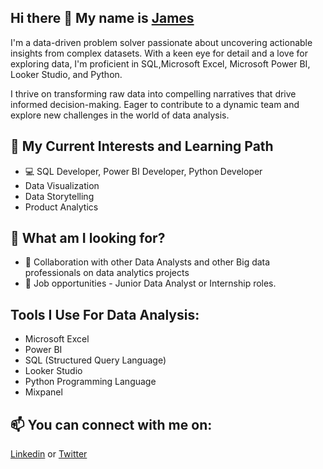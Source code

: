 ## Hi there 👋 My name is [James](https://linkedin.com/in/james-oladejo-2000/)
I'm a data-driven problem solver passionate about uncovering actionable insights from complex datasets. With a keen eye for detail and a love for exploring data, I'm proficient in SQL,Microsoft Excel, Microsoft Power BI, Looker Studio, and Python. 

I thrive on transforming raw data into compelling narratives that drive informed decision-making. Eager to contribute to a dynamic team and explore new challenges in the world of data analysis.

## 🧠 My Current Interests and Learning Path
-  :computer: SQL Developer, Power BI Developer, Python Developer
-  Data Visualization
-  Data Storytelling
-  Product Analytics


## 👀 What am I looking for?
- 👯 Collaboration with other Data Analysts and other Big data professionals on data analytics projects
- :briefcase: Job opportunities - Junior Data Analyst or Internship roles.

## Tools I Use For Data Analysis:
- Microsoft Excel 
- Power BI
- SQL (Structured Query Language)
- Looker Studio
- Python Programming Language
- Mixpanel

## 📫 You can connect with me on: 
[Linkedin](https://linkedin.com/in/james-oladejo-2000/) or
[Twitter](https://twitter.com/CodedJBO)





